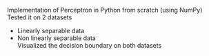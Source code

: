 Implementation of Perceptron in Python from scratch (using NumPy) <br/>
Tested it on 2 datasets
- Linearly separable data
- Non linearly separable data <br/>
Visualized the decision boundary on both datasets
